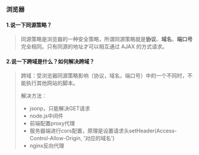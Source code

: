 ### 浏览器

#### 1.说一下同源策略？

> 同源策略是浏览器的一种安全策略，所谓同源策略就是**协议**、**域名**、**端口号**完全相同。只有同源的地址才可以相互通过 AJAX 的方式请求。

#### 2.说一下跨域是什么？如何解决跨域？

> 跨域：受浏览器同源策略影响（协议，域名，端口号）中的一个不同时，不能执行其他网站的脚本。
>
> 解决方法：
>
> - jsonp，只能解决GET请求
> - node.js中间件
> - 前端配置proxy代理
> - 服务器端进行cors配置，原理是设置请求头setHeader(Access-Control-Allow-Origin, '对应的域名')
> - nginx反向代理